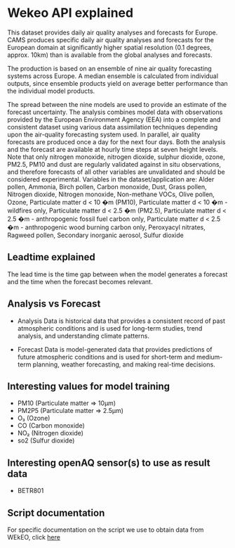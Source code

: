 # Wekeo API explained
This dataset provides daily air quality analyses and forecasts for Europe. CAMS produces specific daily air quality analyses and forecasts for the European domain at significantly higher spatial resolution (0.1 degrees, approx. 10km) than is available from the global analyses and forecasts. 

The production is based on an ensemble of nine air quality forecasting systems across Europe. A median ensemble is calculated from individual outputs, since ensemble products yield on average better performance than the individual model products. 

The spread between the nine models are used to provide an estimate of the forecast uncertainty. The analysis combines model data with observations provided by the European Environment Agency (EEA) into a complete and consistent dataset using various data assimilation techniques depending upon the air-quality forecasting system used. In parallel, air quality forecasts are produced once a day for the next four days. Both the analysis and the forecast are available at hourly time steps at seven height levels. Note that only nitrogen monoxide, nitrogen dioxide, sulphur dioxide, ozone, PM2.5, PM10 and dust are regularly validated against in situ observations, and therefore forecasts of all other variables are unvalidated and should be considered experimental. Variables in the dataset/application are: Alder pollen, Ammonia, Birch pollen, Carbon monoxide, Dust, Grass pollen, Nitrogen dioxide, Nitrogen monoxide, Non-methane VOCs, Olive pollen, Ozone, Particulate matter d < 10 �m (PM10), Particulate matter d < 10 �m - wildfires only, Particulate matter d < 2.5 �m (PM2.5), Particulate matter d < 2.5 �m - anthropogenic fossil fuel carbon only, Particulate matter d < 2.5 �m - anthropogenic wood burning carbon only, Peroxyacyl nitrates, Ragweed pollen, Secondary inorganic aerosol, Sulfur dioxide

## Leadtime explained
The lead time is the time gap between when the model generates a forecast and the time when the forecast becomes relevant.

## Analysis vs Forecast

+ Analysis Data is historical data that provides a consistent record of past atmospheric conditions and is used for long-term studies, trend analysis, and understanding climate patterns.

+ Forecast Data is model-generated data that provides predictions of future atmospheric conditions and is used for short-term and medium-term planning, weather forecasting, and making real-time decisions.

## Interesting values for model training

+ PM10 (Particulate matter => 10µm)
+ PM2P5 (Particulate matter => 2.5µm)
+ O₃ (Ozone)
+ CO (Carbon monoxide) 
+ NO₂ (Nitrogen dioxide)
+ so2 (Sulfur dioxide)

## Interesting openAQ sensor(s) to use as result data
+ BETR801

## Script documentation

For specific documentation on the script we use to obtain data from WEkEO, click [here](../../documentation/WEkEO.md)